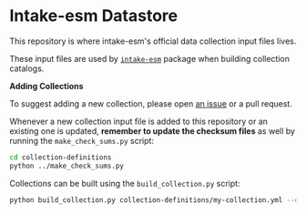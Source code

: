 # Intake-esm Datastore

This repository is where intake-esm's official data collection input files lives.

These input files are used by [`intake-esm`](https://github.com/NCAR/intake-esm) package when building collection catalogs.


**Adding Collections**

To suggest adding a new collection, please open [an issue](https://github.com/NCAR/intake-esm-datastore/issues) or a pull request.

Whenever a new collection input file is added to this repository or an existing one is updated, **remember to update the checksum files** as well by running the `make_check_sums.py` script:

```bash
cd collection-definitions
python ../make_check_sums.py
```

Collections can be built using the `build_collection.py` script:

```bash
python build_collection.py collection-definitions/my-collection.yml --overwrite-existing
```
